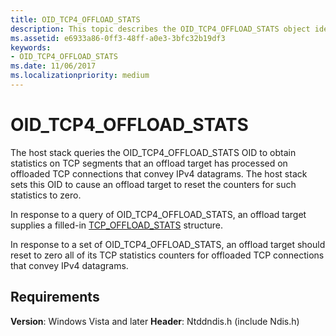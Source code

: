 ```yaml
---
title: OID_TCP4_OFFLOAD_STATS
description: This topic describes the OID_TCP4_OFFLOAD_STATS object identifier (OID).
ms.assetid: e6933a86-0ff3-48ff-a0e3-3bfc32b19df3
keywords:
- OID_TCP4_OFFLOAD_STATS
ms.date: 11/06/2017
ms.localizationpriority: medium
---
```


# OID_TCP4_OFFLOAD_STATS

The host stack queries the OID_TCP4_OFFLOAD_STATS OID to obtain statistics on TCP segments that an offload target has processed on offloaded TCP connections that convey IPv4 datagrams. The host stack sets this OID to cause an offload target to reset the counters for such statistics to zero.

In response to a query of OID_TCP4_OFFLOAD_STATS, an offload target supplies a filled-in [TCP_OFFLOAD_STATS](/windows-hardware/drivers/ddi/ndischimney/ns-ndischimney-_tcp_offload_stats) structure.

In response to a set of OID_TCP4_OFFLOAD_STATS, an offload target should reset to zero all of its TCP statistics counters for offloaded TCP connections that convey IPv4 datagrams.

## Requirements

**Version**: Windows Vista and later
**Header**: Ntddndis.h (include Ndis.h)